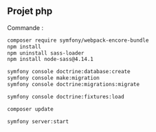 ## Projet php

Commande :
```bash 
composer require symfony/webpack-encore-bundle
npm install
npm uninstall sass-loader
npm install node-sass@4.14.1

```
```bash
symfony console doctrine:database:create
symfony console make:migration
symfony console doctrine:migrations:migrate
```

```bash 
symfony console doctrine:fixtures:load
```
```bash
composer update
```
```bash 
symfony server:start
```